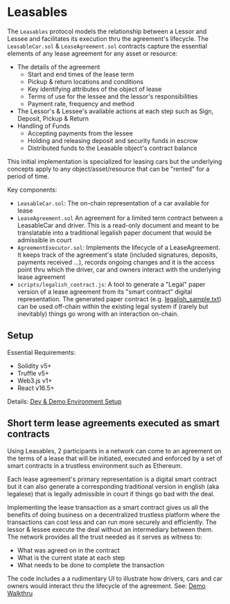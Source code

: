 
# Leasables 

The `Leasables` protocol models the relationship between a Lessor and Lessee and facilitates its execution thru the agreement's lifecycle. The `LeasableCar.sol` & `LeaseAgreement.sol` contracts capture the essential elements of any lease agreement for any asset or resource:

* The details of the agreement
  * Start and end times of the lease term
  * Pickup & return locations and conditions
  * Key identifying attributes of the object of lease
  * Terms of use for the lessee and the lessor's responsibilities
  * Payment rate, frequency and method
* The Lessor's & Lessee's available actions at each step such as Sign, Deposit, Pickup & Return
* Handling of Funds
  * Accepting payments from the lessee
  * Holding and releasing deposit and security funds in escrow
  * Distributed funds to the Leasable object's contract balance

This initial implementation is specialized for leasing cars but the underlying concepts apply to any object/asset/resource that can be "rented" for a period of time.

Key components:
* `LeasableCar.sol`: The on-chain representation of a car available for lease
* `LeaseAgreement.sol` An agreement for a limited term contract between a LeasableCar and driver. This is a read-only document and meant to be translatable into a traditional legalish paper document that would be admissible in court
* `AgreementExecutor.sol`: Implements the lifecycle of a LeaseAgreement. It keeps track of the agreement's state (included signatures, deposits, payments received ...), records ongoing changes and it is the access point thru which the driver, car and owners interact with the underlying lease agreement
* `scripts/legalish_contract.js`: A tool to generate a "Legal" paper version of a lease agreement from its "smart contract" digital representation. The generated paper contract (e.g. [legalish_sample.txt](docs/legalish_sample.txt)) can be used off-chain within the existing legal system if (rarely but inevitably) things go wrong with an interaction on-chain.
  
## Setup

Essential Requirements:
* Solidity v5+
* Truffle v5+
* Web3.js v1+
* React v16.5+

Details: [Dev & Demo Environment Setup](docs/dev_env_setup.md)

## Short term lease agreements executed as smart contracts

Using Leasables, 2 participants in a network can come to an agreement on the terms of a lease that will be initiated, executed and enforced by a set of smart contracts in a trustless environment such as Ethereum.

Each lease agreement's primary representation is a digital smart contract but it can also generate a corresponding traditional version in english (aka legalese) that is legally admissible in court if things go bad with the deal.

Implementing the lease transaction as a smart contract gives us all the benefits of doing business on a decentralized trustless platform where the transactions can cost less and can run more securely and efficiently. The lessor & lessee execute the deal without an intermediary between them. The network provides all the trust needed as it serves as witness to:
* What was agreed on in the contract
* What is the current state at each step
* What needs to be done to complete the transaction

The code includes a a rudimentary UI to illustrate how drivers, cars and car owners would interact thru the lifecycle of the agreement. See: [Demo Walkthru](docs/demo_walkthru.md)
